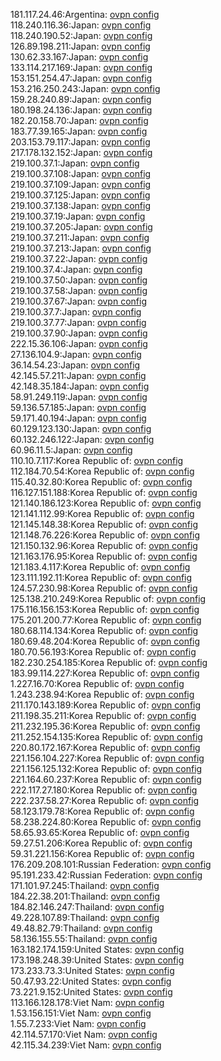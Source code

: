 181.117.24.46:Argentina: [ovpn config](vpn/181_117_24_46.ovpn)  
118.240.116.36:Japan: [ovpn config](vpn/118_240_116_36.ovpn)  
118.240.190.52:Japan: [ovpn config](vpn/118_240_190_52.ovpn)  
126.89.198.211:Japan: [ovpn config](vpn/126_89_198_211.ovpn)  
130.62.33.167:Japan: [ovpn config](vpn/130_62_33_167.ovpn)  
133.114.217.169:Japan: [ovpn config](vpn/133_114_217_169.ovpn)  
153.151.254.47:Japan: [ovpn config](vpn/153_151_254_47.ovpn)  
153.216.250.243:Japan: [ovpn config](vpn/153_216_250_243.ovpn)  
159.28.240.89:Japan: [ovpn config](vpn/159_28_240_89.ovpn)  
180.198.24.136:Japan: [ovpn config](vpn/180_198_24_136.ovpn)  
182.20.158.70:Japan: [ovpn config](vpn/182_20_158_70.ovpn)  
183.77.39.165:Japan: [ovpn config](vpn/183_77_39_165.ovpn)  
203.153.79.117:Japan: [ovpn config](vpn/203_153_79_117.ovpn)  
217.178.132.152:Japan: [ovpn config](vpn/217_178_132_152.ovpn)  
219.100.37.1:Japan: [ovpn config](vpn/219_100_37_1.ovpn)  
219.100.37.108:Japan: [ovpn config](vpn/219_100_37_108.ovpn)  
219.100.37.109:Japan: [ovpn config](vpn/219_100_37_109.ovpn)  
219.100.37.125:Japan: [ovpn config](vpn/219_100_37_125.ovpn)  
219.100.37.138:Japan: [ovpn config](vpn/219_100_37_138.ovpn)  
219.100.37.19:Japan: [ovpn config](vpn/219_100_37_19.ovpn)  
219.100.37.205:Japan: [ovpn config](vpn/219_100_37_205.ovpn)  
219.100.37.211:Japan: [ovpn config](vpn/219_100_37_211.ovpn)  
219.100.37.213:Japan: [ovpn config](vpn/219_100_37_213.ovpn)  
219.100.37.22:Japan: [ovpn config](vpn/219_100_37_22.ovpn)  
219.100.37.4:Japan: [ovpn config](vpn/219_100_37_4.ovpn)  
219.100.37.50:Japan: [ovpn config](vpn/219_100_37_50.ovpn)  
219.100.37.58:Japan: [ovpn config](vpn/219_100_37_58.ovpn)  
219.100.37.67:Japan: [ovpn config](vpn/219_100_37_67.ovpn)  
219.100.37.7:Japan: [ovpn config](vpn/219_100_37_7.ovpn)  
219.100.37.77:Japan: [ovpn config](vpn/219_100_37_77.ovpn)  
219.100.37.90:Japan: [ovpn config](vpn/219_100_37_90.ovpn)  
222.15.36.106:Japan: [ovpn config](vpn/222_15_36_106.ovpn)  
27.136.104.9:Japan: [ovpn config](vpn/27_136_104_9.ovpn)  
36.14.54.23:Japan: [ovpn config](vpn/36_14_54_23.ovpn)  
42.145.57.211:Japan: [ovpn config](vpn/42_145_57_211.ovpn)  
42.148.35.184:Japan: [ovpn config](vpn/42_148_35_184.ovpn)  
58.91.249.119:Japan: [ovpn config](vpn/58_91_249_119.ovpn)  
59.136.57.185:Japan: [ovpn config](vpn/59_136_57_185.ovpn)  
59.171.40.194:Japan: [ovpn config](vpn/59_171_40_194.ovpn)  
60.129.123.130:Japan: [ovpn config](vpn/60_129_123_130.ovpn)  
60.132.246.122:Japan: [ovpn config](vpn/60_132_246_122.ovpn)  
60.96.11.5:Japan: [ovpn config](vpn/60_96_11_5.ovpn)  
110.10.7.117:Korea Republic of: [ovpn config](vpn/110_10_7_117.ovpn)  
112.184.70.54:Korea Republic of: [ovpn config](vpn/112_184_70_54.ovpn)  
115.40.32.80:Korea Republic of: [ovpn config](vpn/115_40_32_80.ovpn)  
116.127.151.188:Korea Republic of: [ovpn config](vpn/116_127_151_188.ovpn)  
121.140.186.123:Korea Republic of: [ovpn config](vpn/121_140_186_123.ovpn)  
121.141.112.99:Korea Republic of: [ovpn config](vpn/121_141_112_99.ovpn)  
121.145.148.38:Korea Republic of: [ovpn config](vpn/121_145_148_38.ovpn)  
121.148.76.226:Korea Republic of: [ovpn config](vpn/121_148_76_226.ovpn)  
121.150.132.96:Korea Republic of: [ovpn config](vpn/121_150_132_96.ovpn)  
121.163.176.95:Korea Republic of: [ovpn config](vpn/121_163_176_95.ovpn)  
121.183.4.117:Korea Republic of: [ovpn config](vpn/121_183_4_117.ovpn)  
123.111.192.11:Korea Republic of: [ovpn config](vpn/123_111_192_11.ovpn)  
124.57.230.98:Korea Republic of: [ovpn config](vpn/124_57_230_98.ovpn)  
125.138.210.249:Korea Republic of: [ovpn config](vpn/125_138_210_249.ovpn)  
175.116.156.153:Korea Republic of: [ovpn config](vpn/175_116_156_153.ovpn)  
175.201.200.77:Korea Republic of: [ovpn config](vpn/175_201_200_77.ovpn)  
180.68.114.134:Korea Republic of: [ovpn config](vpn/180_68_114_134.ovpn)  
180.69.48.204:Korea Republic of: [ovpn config](vpn/180_69_48_204.ovpn)  
180.70.56.193:Korea Republic of: [ovpn config](vpn/180_70_56_193.ovpn)  
182.230.254.185:Korea Republic of: [ovpn config](vpn/182_230_254_185.ovpn)  
183.99.114.227:Korea Republic of: [ovpn config](vpn/183_99_114_227.ovpn)  
1.227.16.70:Korea Republic of: [ovpn config](vpn/1_227_16_70.ovpn)  
1.243.238.94:Korea Republic of: [ovpn config](vpn/1_243_238_94.ovpn)  
211.170.143.189:Korea Republic of: [ovpn config](vpn/211_170_143_189.ovpn)  
211.198.35.211:Korea Republic of: [ovpn config](vpn/211_198_35_211.ovpn)  
211.232.195.36:Korea Republic of: [ovpn config](vpn/211_232_195_36.ovpn)  
211.252.154.135:Korea Republic of: [ovpn config](vpn/211_252_154_135.ovpn)  
220.80.172.167:Korea Republic of: [ovpn config](vpn/220_80_172_167.ovpn)  
221.156.104.227:Korea Republic of: [ovpn config](vpn/221_156_104_227.ovpn)  
221.156.125.132:Korea Republic of: [ovpn config](vpn/221_156_125_132.ovpn)  
221.164.60.237:Korea Republic of: [ovpn config](vpn/221_164_60_237.ovpn)  
222.117.27.180:Korea Republic of: [ovpn config](vpn/222_117_27_180.ovpn)  
222.237.58.27:Korea Republic of: [ovpn config](vpn/222_237_58_27.ovpn)  
58.123.179.78:Korea Republic of: [ovpn config](vpn/58_123_179_78.ovpn)  
58.238.224.80:Korea Republic of: [ovpn config](vpn/58_238_224_80.ovpn)  
58.65.93.65:Korea Republic of: [ovpn config](vpn/58_65_93_65.ovpn)  
59.27.51.206:Korea Republic of: [ovpn config](vpn/59_27_51_206.ovpn)  
59.31.221.156:Korea Republic of: [ovpn config](vpn/59_31_221_156.ovpn)  
176.209.208.101:Russian Federation: [ovpn config](vpn/176_209_208_101.ovpn)  
95.191.233.42:Russian Federation: [ovpn config](vpn/95_191_233_42.ovpn)  
171.101.97.245:Thailand: [ovpn config](vpn/171_101_97_245.ovpn)  
184.22.38.201:Thailand: [ovpn config](vpn/184_22_38_201.ovpn)  
184.82.146.247:Thailand: [ovpn config](vpn/184_82_146_247.ovpn)  
49.228.107.89:Thailand: [ovpn config](vpn/49_228_107_89.ovpn)  
49.48.82.79:Thailand: [ovpn config](vpn/49_48_82_79.ovpn)  
58.136.155.55:Thailand: [ovpn config](vpn/58_136_155_55.ovpn)  
163.182.174.159:United States: [ovpn config](vpn/163_182_174_159.ovpn)  
173.198.248.39:United States: [ovpn config](vpn/173_198_248_39.ovpn)  
173.233.73.3:United States: [ovpn config](vpn/173_233_73_3.ovpn)  
50.47.93.22:United States: [ovpn config](vpn/50_47_93_22.ovpn)  
73.221.9.152:United States: [ovpn config](vpn/73_221_9_152.ovpn)  
113.166.128.178:Viet Nam: [ovpn config](vpn/113_166_128_178.ovpn)  
1.53.156.151:Viet Nam: [ovpn config](vpn/1_53_156_151.ovpn)  
1.55.7.233:Viet Nam: [ovpn config](vpn/1_55_7_233.ovpn)  
42.114.57.170:Viet Nam: [ovpn config](vpn/42_114_57_170.ovpn)  
42.115.34.239:Viet Nam: [ovpn config](vpn/42_115_34_239.ovpn)  
